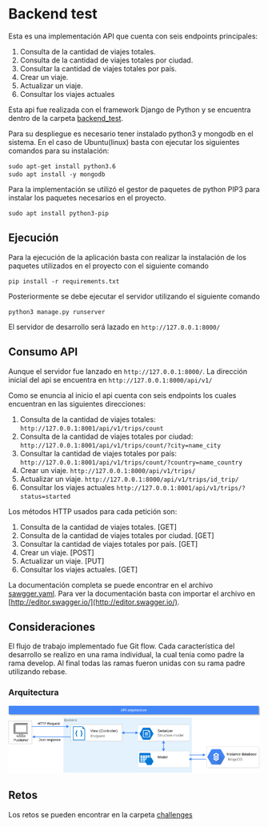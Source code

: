 # Backend test

Esta es una implementación API que cuenta con seis endpoints principales:

1. Consulta de la cantidad de viajes totales.
2. Consulta de la cantidad de viajes totales por ciudad.
3. Consultar la cantidad de viajes totales por país.
4. Crear un viaje.
5. Actualizar un viaje.
6. Consultar los viajes actuales

Esta api fue realizada con el framework Django de Python y se encuentra dentro de la carpeta [backend_test](backend_test).

Para su despliegue es necesario tener instalado python3 y mongodb en el sistema. En el caso de Ubuntu(linux) basta con ejecutar los siguientes comandos para su instalación:

```
sudo apt-get install python3.6
sudo apt install -y mongodb 
```

Para la implementación se utilizó el gestor de paquetes de python PIP3 para instalar los paquetes necesarios en el proyecto.

```
sudo apt install python3-pip
```

## Ejecución

Para la ejecución de la aplicación basta con realizar la instalación de los paquetes utilizados en el proyecto con el siguiente comando

```
pip install -r requirements.txt
```

Posteriormente se debe ejecutar el servidor utilizando el siguiente comando

```
python3 manage.py runserver
```

El servidor de desarrollo será lazado en `http://127.0.0.1:8000/`

## Consumo API

Aunque el servidor fue lanzado en `http://127.0.0.1:8000/`. La dirección inicial del api se encuentra en `http://127.0.0.1:8000/api/v1/`

Como se enuncia al inicio el api cuenta con seis endpoints los cuales encuentran en las siguientes direcciones:

1. Consulta de la cantidad de viajes totales: `http://127.0.0.1:8001/api/v1/trips/count`
2. Consulta de la cantidad de viajes totales por ciudad: `http://127.0.0.1:8001/api/v1/trips/count/?city=name_city`
3. Consultar la cantidad de viajes totales por país: `http://127.0.0.1:8001/api/v1/trips/count/?country=name_country`
4. Crear un viaje. `http://127.0.0.1:8000/api/v1/trips/`
5. Actualizar un viaje. `http://127.0.0.1:8000/api/v1/trips/id_trip/`
6. Consultar los viajes actuales `http://127.0.0.1:8001/api/v1/trips/?status=started`

Los métodos HTTP usados para cada petición son:
1. Consulta de la cantidad de viajes totales. [GET]
2. Consulta de la cantidad de viajes totales por ciudad. [GET]
3. Consultar la cantidad de viajes totales por país. [GET]
4. Crear un viaje. [POST]
5. Actualizar un viaje. [PUT]
6. Consultar los viajes actuales. [GET]

La documentación completa se puede encontrar en el archivo [sawgger.yaml](sawgger.yaml). Para ver la documentación basta con importar el archivo en [http://editor.swagger.io/](http://editor.swagger.io/).

## Consideraciones

El flujo de trabajo implementado fue Git flow. Cada característica del desarrollo se realizo en una rama individual, la cual tenia como padre la rama develop. Al final todas las ramas fueron unidas con su rama padre utilizando rebase.

### Arquitectura

![Arquitectura API](Architecture.png)

## Retos

Los retos se pueden encontrar en la carpeta [challenges](challenges)
